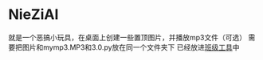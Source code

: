 # NieZiAI
就是一个恶搞小玩具，在桌面上创建一些置顶图片，并播放mp3文件（可选）
需要把图片和mymp3.MP3和3.0.py放在同一个文件夹下
已经放进[班级工具](https://github.com/wmp666/ClassTools)中
